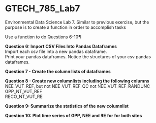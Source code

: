 # GTECH_785_Lab7
Environmental Data Science Lab 7. Similar to previous exercise, but the purpose is to create a function in order to accomplish tasks <br />

Use a function to do Questions 6-10¶ <br />

__Question 6: Import CSV Files Into Pandas Dataframes__ <br /> 
Import each csv file into a new pandas dataframe. <br />
Print your pandas dataframes. Notice the structures of your csv pandas dataframes. <br />

__Question 7 - Create the column lists of dataframes__  <br />

__Question 8 - Create new columnlists including the following columns__  <br />
NEE_VUT_REF, but not NEE_VUT_REF_QC not NEE_VUT_REF_RANDUNC <br />
GPP_NT_VUT_REF <br />
RECO_NT_VUT_RE <br />

__Question 9: Summarize the statistics of the new columnlist__  <br />

__Question 10: Plot time series of GPP, NEE and RE for for both sites__  <br />
